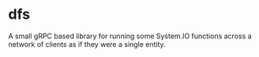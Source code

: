 # dfs

A small gRPC based library for running some System.IO functions across a network of clients as if they were a single entity.
